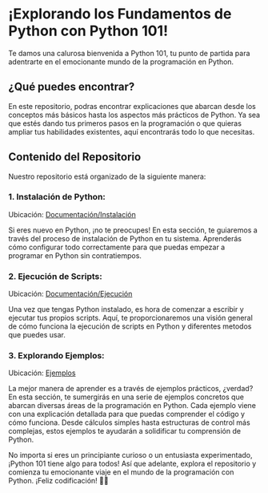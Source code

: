 # ¡Explorando los Fundamentos de Python con Python 101!

Te damos una calurosa bienvenida a Python 101, tu punto de partida para adentrarte en el emocionante mundo de la programación en Python.

## ¿Qué puedes encontrar?

En este repositorio, podras encontrar explicaciones que abarcan desde los conceptos más básicos hasta los aspectos más prácticos de Python. Ya sea que estés dando tus primeros pasos en la programación o que quieras ampliar tus habilidades existentes, aquí encontrarás todo lo que necesitas.

## Contenido del Repositorio

Nuestro repositorio está organizado de la siguiente manera:

### 1. Instalación de Python: 
Ubicación: [Documentación/Instalación](Documentación/Instalación)

Si eres nuevo en Python, ¡no te preocupes! En esta sección, te guiaremos a través del proceso de instalación de Python en tu sistema. Aprenderás cómo configurar todo correctamente para que puedas empezar a programar en Python sin contratiempos.

### 2. Ejecución de Scripts: 
Ubicación: [Documentación/Ejecución](Documentación/Ejecución)

Una vez que tengas Python instalado, es hora de comenzar a escribir y ejecutar tus propios scripts. Aquí, te proporcionaremos una visión general de cómo funciona la ejecución de scripts en Python y diferentes metodos que puedes usar. 

### 3. Explorando Ejemplos: 
Ubicación: [Ejemplos](Ejemplos)

La mejor manera de aprender es a través de ejemplos prácticos, ¿verdad? En esta sección, te sumergirás en una serie de ejemplos concretos que abarcan diversas áreas de la programación en Python. Cada ejemplo viene con una explicación detallada para que puedas comprender el código y cómo funciona. Desde cálculos simples hasta estructuras de control más complejas, estos ejemplos te ayudarán a solidificar tu comprensión de Python.

No importa si eres un principiante curioso o un entusiasta experimentado, ¡Python 101 tiene algo para todos! Así que adelante, explora el repositorio y comienza tu emocionante viaje en el mundo de la programación con Python. ¡Feliz codificación! 🚀🐍
